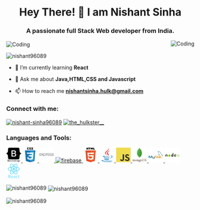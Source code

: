 <h1 align="center">Hey There! 👋 I am Nishant Sinha</h1>
<h3 align="center">A passionate full Stack Web developer from India.</h3>
<img align="center" alt="Coding" width="1100" height="450" src="https://w0.peakpx.com/wallpaper/59/567/HD-wallpaper-web-designing-training-in-pune-web-design-web-design-training-in-pune-website-design-training-web-development-course-in-pune-web-development-training-in-india-website-design-training-in-india.jpg">
<img align="right" alt="Coding" src="https://media3.giphy.com/media/v1.Y2lkPTc5MGI3NjExbTRldGwzMnI5b29kdDh3czN3anN6YmYyODFmZ3k4NHprYTI4aWZnMiZlcD12MV9pbnRlcm5hbF9naWZfYnlfaWQmY3Q9Zw/qgQUggAC3Pfv687qPC/giphy.gif">

<p align="left"> <img src="https://komarev.com/ghpvc/?username=nishant96089&label=Profile%20views&color=0e75b6&style=flat" alt="nishant96089" /> </p>

- 🌱 I’m currently learning **React**

- 💬 Ask me about **Java,HTML,CSS and Javascript**

- 📫 How to reach me **nishantsinha.hulk@gmail.com**

<h3 align="left">Connect with me:</h3>
<p align="left">
<a href="https://linkedin.com/in/nishant-sinha96089" target="blank"><img align="center" src="https://raw.githubusercontent.com/rahuldkjain/github-profile-readme-generator/master/src/images/icons/Social/linked-in-alt.svg" alt="nishant-sinha96089" height="30" width="40" /></a>
<a href="https://instagram.com/the_hulkster__" target="blank"><img align="center" src="https://raw.githubusercontent.com/rahuldkjain/github-profile-readme-generator/master/src/images/icons/Social/instagram.svg" alt="the_hulkster__" height="30" width="40" /></a>
</p>

<h3 align="left">Languages and Tools:</h3>
<p align="left"> <a href="https://getbootstrap.com" target="_blank" rel="noreferrer"> <img src="https://raw.githubusercontent.com/devicons/devicon/master/icons/bootstrap/bootstrap-plain-wordmark.svg" alt="bootstrap" width="40" height="40"/> </a> <a href="https://www.w3schools.com/css/" target="_blank" rel="noreferrer"> <img src="https://raw.githubusercontent.com/devicons/devicon/master/icons/css3/css3-original-wordmark.svg" alt="css3" width="40" height="40"/> </a> <a href="https://expressjs.com" target="_blank" rel="noreferrer"> <img src="https://raw.githubusercontent.com/devicons/devicon/master/icons/express/express-original-wordmark.svg" alt="express" width="40" height="40"/> </a> <a href="https://firebase.google.com/" target="_blank" rel="noreferrer"> <img src="https://www.vectorlogo.zone/logos/firebase/firebase-icon.svg" alt="firebase" width="40" height="40"/> </a> <a href="https://www.w3.org/html/" target="_blank" rel="noreferrer"> <img src="https://raw.githubusercontent.com/devicons/devicon/master/icons/html5/html5-original-wordmark.svg" alt="html5" width="40" height="40"/> </a> <a href="https://www.java.com" target="_blank" rel="noreferrer"> <img src="https://raw.githubusercontent.com/devicons/devicon/master/icons/java/java-original.svg" alt="java" width="40" height="40"/> </a> <a href="https://developer.mozilla.org/en-US/docs/Web/JavaScript" target="_blank" rel="noreferrer"> <img src="https://raw.githubusercontent.com/devicons/devicon/master/icons/javascript/javascript-original.svg" alt="javascript" width="40" height="40"/> </a> <a href="https://www.mongodb.com/" target="_blank" rel="noreferrer"> <img src="https://raw.githubusercontent.com/devicons/devicon/master/icons/mongodb/mongodb-original-wordmark.svg" alt="mongodb" width="40" height="40"/> </a> <a href="https://www.mysql.com/" target="_blank" rel="noreferrer"> <img src="https://raw.githubusercontent.com/devicons/devicon/master/icons/mysql/mysql-original-wordmark.svg" alt="mysql" width="40" height="40"/> </a> <a href="https://nodejs.org" target="_blank" rel="noreferrer"> <img src="https://raw.githubusercontent.com/devicons/devicon/master/icons/nodejs/nodejs-original-wordmark.svg" alt="nodejs" width="40" height="40"/> </a> <a href="https://reactjs.org/" target="_blank" rel="noreferrer"> <img src="https://raw.githubusercontent.com/devicons/devicon/master/icons/react/react-original-wordmark.svg" alt="react" width="40" height="40"/> </a> </p>

<p><img align="left" src="https://github-readme-stats.vercel.app/api/top-langs?username=nishant96089&show_icons=true&locale=en&layout=compact" alt="nishant96089" /></p>

<p>&nbsp;<img align="center" src="https://github-readme-stats.vercel.app/api?username=nishant96089&show_icons=true&locale=en" alt="nishant96089" /></p>

<p><img align="center" src="https://github-readme-streak-stats.herokuapp.com/?user=nishant96089&" alt="nishant96089" /></p>
